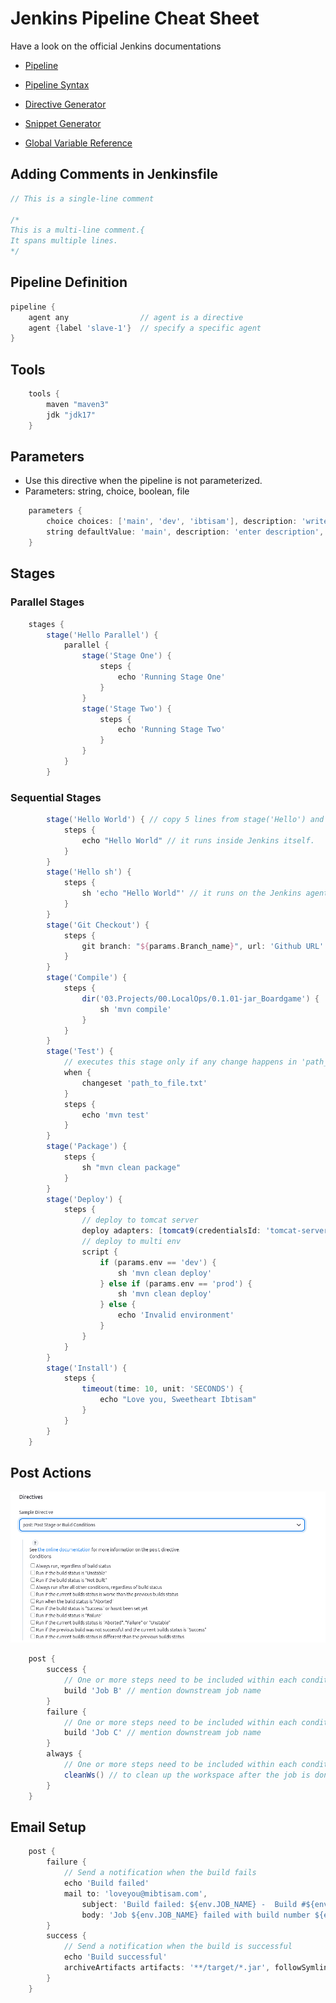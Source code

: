 # Jenkins Pipeline Cheat Sheet

Have a look on the official Jenkins documentations
- [Pipeline](https://www.jenkins.io/doc/book/pipeline/)
- [Pipeline Syntax](https://www.jenkins.io/doc/book/pipeline/syntax/)

- [Directive Generator](http://localhost:8080/directive-generator/)
- [Snippet Generator](http://localhost:8080/pipeline-syntax/)
- [Global Variable Reference](http://localhost:8080/pipeline-syntax/globals)


## Adding Comments in Jenkinsfile

```groovy
// This is a single-line comment

/* 
This is a multi-line comment.{
It spans multiple lines.
*/
```

## Pipeline Definition

```groovy
pipeline {
    agent any                // agent is a directive
    agent {label 'slave-1'}  // specify a specific agent
}
```

## Tools

```groovy
    tools { 
        maven "maven3"
        jdk "jdk17"
    }
```

## Parameters
- Use this directive when the pipeline is not parameterized.
- Parameters: string, choice, boolean, file
```groovy
    parameters {
        choice choices: ['main', 'dev', 'ibtisam'], description: 'write description', name: 'Branch_name'
        string defaultValue: 'main', description: 'enter description', name: 'Branch_name'
    }
```

## Stages

### Parallel Stages

```groovy
    stages {
        stage('Hello Parallel') {
            parallel {
                stage('Stage One') {
                    steps {
                        echo 'Running Stage One'
                    }
                }
                stage('Stage Two') {
                    steps {
                        echo 'Running Stage Two'
                    }
                }
            }
        }
```

### Sequential Stages

```groovy
        stage('Hello World') { // copy 5 lines from stage('Hello') and paste for new stage
            steps {
                echo "Hello World" // it runs inside Jenkins itself.
            }       
        }
        stage('Hello sh') {
            steps {
                sh 'echo "Hello World"' // it runs on the Jenkins agent/slave.
            }       
        }
        stage('Git Checkout') {
            steps {
                git branch: "${params.Branch_name}", url: 'Github URL' // Use when the pipeline is parameterized.
            }
        }
        stage('Compile') {
            steps {
                dir('03.Projects/00.LocalOps/0.1.01-jar_Boardgame') {
                    sh 'mvn compile'
                }
            }
        }
        stage('Test') {
            // executes this stage only if any change happens in 'path_to_file.txt'  
            when {
                changeset 'path_to_file.txt'
            }
            steps {
                echo 'mvn test'
            }
        }
        stage('Package') {
            steps {
                sh "mvn clean package"
            }
        }
        stage('Deploy') {
            steps {
                // deploy to tomcat server
                deploy adapters: [tomcat9(credentialsId: 'tomcat-server', path: '', url: 'http://localhost:8080/')], contextPath: 'hello-world', onFailure: false, war: 'target/*.war'
                // deploy to multi env
                script {
                    if (params.env == 'dev') {
                        sh 'mvn clean deploy'
                    } else if (params.env == 'prod') {
                        sh 'mvn clean deploy'
                    } else {
                        echo 'Invalid environment'
                    }
                }
            }
        }
        stage('Install') {
            steps {
                timeout(time: 10, unit: 'SECONDS') {
                    echo "Love you, Sweetheart Ibtisam"
                }
            }
        }
    }
```

## Post Actions

![](./images/Post%20Directive.png)

```groovy
    post {
        success {
            // One or more steps need to be included within each condition's block.
            build 'Job B' // mention downstream job name
        }
        failure {
            // One or more steps need to be included within each condition's block.
            build 'Job C' // mention downstream job name
        }
        always {
            // One or more steps need to be included within each condition's block.
            cleanWs() // to clean up the workspace after the job is done
        }
    }
```

## Email Setup
```groovy
    post {
        failure {
            // Send a notification when the build fails
            echo 'Build failed'
            mail to: 'loveyou@mibtisam.com',
                subject: 'Build failed: ${env.JOB_NAME} -  Build #${env.BUILD_NUMBER}',
                body: 'Job ${env.JOB_NAME} failed with build number ${env.BUILD_NUMBER}.'
        }
        success {
            // Send a notification when the build is successful
            echo 'Build successful'
            archiveArtifacts artifacts: '**/target/*.jar', followSymlinks: false, onlyIfSuccessful: true
        }
    }
```
